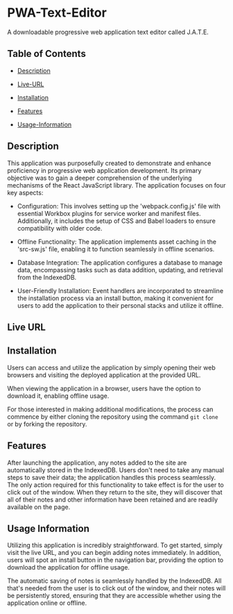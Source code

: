 # PWA-Text-Editor
A downloadable progressive web application text editor called J.A.T.E.

## Table of Contents

- [Description](#description)

- [Live-URL](#live-url)

- [Installation](#installation)

- [Features](#features)

- [Usage-Information](#usage-information)


## Description

This application was purposefully created to demonstrate and enhance proficiency in progressive web application development. Its primary objective was to gain a deeper comprehension of the underlying mechanisms of the React JavaScript library. The application focuses on four key aspects:

* Configuration: This involves setting up the 'webpack.config.js' file with essential Workbox plugins for service worker and manifest files. Additionally, it includes the setup of CSS and Babel loaders to ensure compatibility with older code.

* Offline Functionality: The application implements asset caching in the 'src-sw.js' file, enabling it to function seamlessly in offline scenarios.

* Database Integration: The application configures a database to manage data, encompassing tasks such as data addition, updating, and retrieval from the IndexedDB.

* User-Friendly Installation: Event handlers are incorporated to streamline the installation process via an install button, making it convenient for users to add the application to their personal stacks and utilize it offline.

## Live URL


## Installation

Users can access and utilize the application by simply opening their web browsers and visiting the deployed application at the provided URL.

When viewing the application in a browser, users have the option to download it, enabling offline usage.

For those interested in making additional modifications, the process can commence by either cloning the repository using the command `git clone` or by forking the repository.


## Features

After launching the application, any notes added to the site are automatically stored in the IndexedDB. Users don't need to take any manual steps to save their data; the application handles this process seamlessly. The only action required for this functionality to take effect is for the user to click out of the window. When they return to the site, they will discover that all of their notes and other information have been retained and are readily available on the page.

## Usage Information

Utilizing this application is incredibly straightforward. To get started, simply visit the live URL, and you can begin adding notes immediately. In addition, users will spot an install button in the navigation bar, providing the option to download the application for offline usage.

The automatic saving of notes is seamlessly handled by the IndexedDB. All that's needed from the user is to click out of the window, and their notes will be persistently stored, ensuring that they are accessible whether using the application online or offline.

